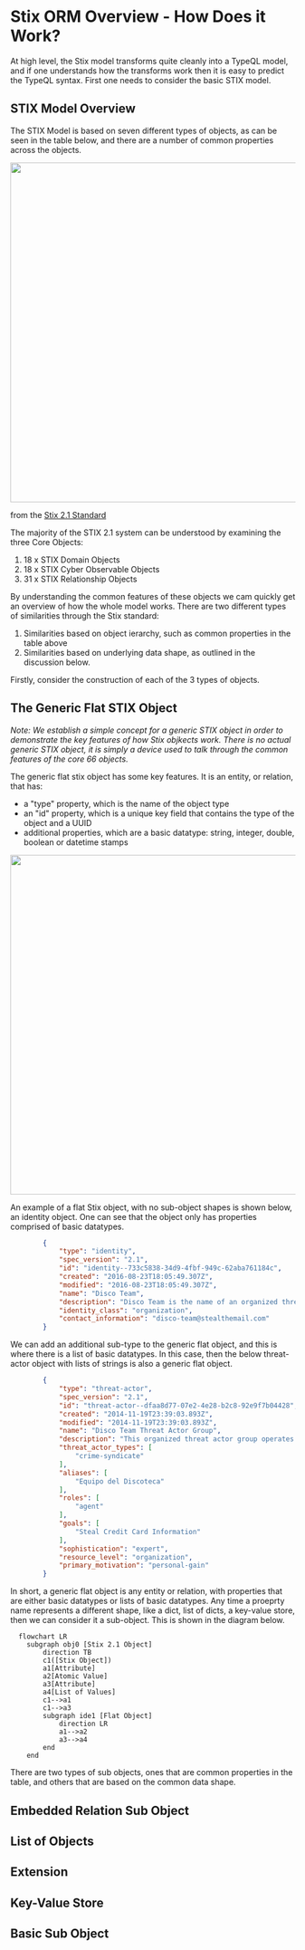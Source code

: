 # Stix ORM Overview - How Does it Work?

At high level, the Stix model transforms quite cleanly into a TypeQL model, and if one understands how the transforms work then it is easy to predict the TypeQL syntax. First one needs to consider the basic STIX model.

## STIX Model Overview

The STIX Model is based on seven different types of objects, as can be seen in the table below, and there are a number of common properties across the objects.



<img src="img/stix-core.png?raw=true" width="600" />

from the [Stix 2.1 Standard](https://docs.oasis-open.org/cti/stix/v2.1/os/stix-v2.1-os.html#_xzbicbtscatx)

The majority of the STIX 2.1 system can be understood by examining the three Core Objects:
1. 18 x STIX Domain Objects
2. 18 x STIX Cyber Observable Objects
3. 31 x STIX Relationship Objects

By understanding the common features of these objects we cam quickly get an overview of how the whole model works. 
There are two different types of similarities through the Stix standard:
1. Similarities based on object ierarchy, such as common properties in the table above
2. Similarities based on underlying data shape, as outlined in the discussion below.

Firstly, consider the construction of each of the 3 types of objects.



## The Generic Flat STIX Object
*Note: We establish a simple concept for a generic STIX object in order to demonstrate the key features of how Stix objkects work. There is no actual generic STIX object, it is simply a device used to talk through the common features of the core 66 objects.*

The generic flat stix object has some key features. It is an entity, or relation, that has:
- a "type" property, which is the name of the object type
- an "id" property, which is a unique key field that contains the type of the object and a UUID
- additional properties, which are a basic datatype: string, integer, double, boolean or datetime stamps

<img src="img/Stix-Generic-Object.png?raw=true" width="600" />

An example of a flat Stix object, with no sub-object shapes is shown below, an identity object. One can see that the object only has properties comprised of basic datatypes.
```json
        {
            "type": "identity",
            "spec_version": "2.1",
            "id": "identity--733c5838-34d9-4fbf-949c-62aba761184c",
            "created": "2016-08-23T18:05:49.307Z",
            "modified": "2016-08-23T18:05:49.307Z",
            "name": "Disco Team",
            "description": "Disco Team is the name of an organized threat actor crime-syndicate.",
            "identity_class": "organization",
            "contact_information": "disco-team@stealthemail.com"
        }
```
We can add an additional sub-type to the generic flat object, and this is where there is a list of basic datatypes. In this case, then the below threat-actor object with lists of strings is also a generic flat object.
```json
        {
            "type": "threat-actor",
            "spec_version": "2.1",
            "id": "threat-actor--dfaa8d77-07e2-4e28-b2c8-92e9f7b04428",
            "created": "2014-11-19T23:39:03.893Z",
            "modified": "2014-11-19T23:39:03.893Z",
            "name": "Disco Team Threat Actor Group",
            "description": "This organized threat actor group operates to create profit from all types of crime.",
            "threat_actor_types": [
                "crime-syndicate"
            ],
            "aliases": [
                "Equipo del Discoteca"
            ],
            "roles": [
                "agent"
            ],
            "goals": [
                "Steal Credit Card Information"
            ],
            "sophistication": "expert",
            "resource_level": "organization",
            "primary_motivation": "personal-gain"
        }
```
In short, a generic flat object is any entity or relation, with properties that are either basic datatypes or lists of basic datatypes. Any time a proeprty name represents a different shape, like a dict, list of dicts, a key-value store, then we can consider it a sub-object. This is shown in the diagram below.
```mermaid
  flowchart LR
    subgraph obj0 [Stix 2.1 Object]
        direction TB
        c1([Stix Object])
        a1[Attribute]
        a2[Atomic Value]
        a3[Attribute]
        a4[List of Values]
        c1-->a1
        c1-->a3 
        subgraph ide1 [Flat Object]
            direction LR
            a1-->a2
            a3-->a4
        end
    end
```


There are two types of sub objects, ones that are common properties in the table, and others that are based on the common data shape.



## Embedded Relation Sub Object

## List of Objects

## Extension

## Key-Value Store


## Basic Sub Object
